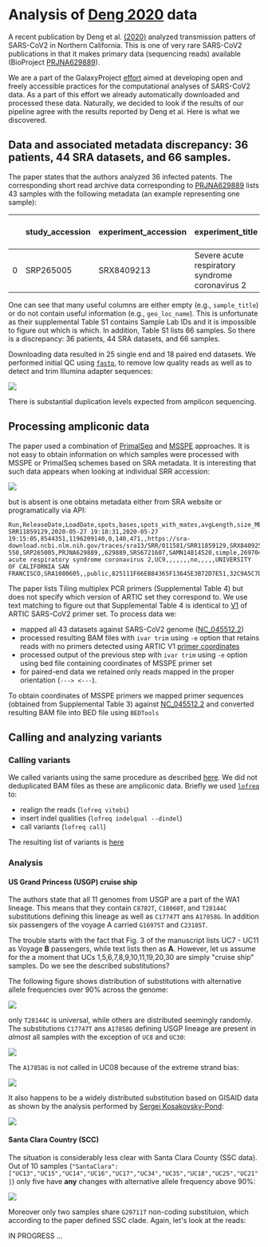 # Analysis of [Deng 2020](https://science.sciencemag.org/content/early/2020/06/05/science.abb9263) data

A recent publication by Deng et al. [(2020)](https://science.sciencemag.org/content/early/2020/06/05/science.abb9263) analyzed transmission patters of SARS-CoV2 in Northern California. This is one of very rare SARS-CoV2 publications in that it makes primary data (sequencing reads) available (BioProject [PRJNA629889](https://www.ncbi.nlm.nih.gov/bioproject/PRJNA629889)).     

We are a part of the GalaxyProject [effort](https://covid19.galaxyproject.org) aimed at developing open and freely accessible practices for the computational analyses of SARS-CoV2 data. As a part of this effort we already automatically downloaded and processed these data. Naturally, we decided to look if the results of our pipeline agree with the results reported by Deng et al. Here is what we discovered. 

## Data and associated metadata discrepancy: 36 patients, 44 SRA datasets, and 66 samples.

The paper states that the authors analyzed 36 infected patents. The corresponding short read archive data corresponding to [PRJNA629889](https://www.ncbi.nlm.nih.gov/bioproject/PRJNA629889) lists 43 samples with the following metadata (an example representing one sample):

|    | study_accession   | experiment_accession   | experiment_title                                | experiment_desc                                 |   organism_taxid  | organism_name                                   | library_strategy   | library_source   | library_selection   | sample_accession   |   sample_title | instrument            |   total_spots |   total_size | run_accession   |   run_total_spots |   run_total_bases | run_alias     | sra_url_alt1                                                              | sra_url_alt2                                                              | sra_url                                                                   |   experiment_alias |   Titer (Ct value) | Sequencing Platform   |   Distinguishing Info | strain         | isolate        | collected_by                           | collection_date   | geo_loc_name   | host         | host_disease   | isolation_source   | lat_lon              | BioSampleModel   | sra_url_alt                                                                             | ena_fastq_url                                                                   | ena_fastq_ftp                                                                      |
|---:|:------------------|:-----------------------|:------------------------------------------------|:------------------------------------------------|------------------:|:------------------------------------------------|:-------------------|:-----------------|:--------------------|:-------------------|---------------:|:----------------------|--------------:|-------------:|:----------------|------------------:|------------------:|:--------------|:--------------------------------------------------------------------------|:--------------------------------------------------------------------------|:--------------------------------------------------------------------------|-------------------:|-------------------:|:----------------------|----------------------:|:---------------|:---------------|:---------------------------------------|:------------------|:---------------|:-------------|:---------------|:-------------------|:---------------------|:-----------------|:----------------------------------------------------------------------------------------|:--------------------------------------------------------------------------------|:-----------------------------------------------------------------------------------|
|  0 | SRP265005         | SRX8409213             | Severe acute respiratory syndrome coronavirus 2 | Severe acute respiratory syndrome coronavirus 2 |           2697049 | Severe acute respiratory syndrome coronavirus 2 | AMPLICON           | METAGENOMIC      | PCR                 | SRS6721570         |            nan | Illumina HiSeq 1500   |         13478 |      1016143 | SRR11859166     |             13478 |           1886920 | UC13.fastq.gz | https://storage.googleapis.com/sra-pub-src-9/SRR11859166/UC13.fastq.gz.1  | https://sra-pub-src-9.s3.amazonaws.com/SRR11859166/UC13.fastq.gz.1        | https://sra-download.ncbi.nlm.nih.gov/traces/sra74/SRR/011581/SRR11859166 | nan | 27.5 | HiSeq | 13 | Not applicable | Not applicable | University of Califronia San Francisco | 2020-03-02 | USA:California | Homo sapiens | Acue infection | clinical sample    | 36.7783 N 119.4179 W | Pathogen.cl      | nan| nan | nan |

One can see that many useful columns are either empty (e.g., `sample_title`) or do not contain useful information (e.g., `geo_loc_name`). This is unfortunate as their supplemental Table S1 contains Sample Lab IDs and it is impossible to figure out which is which. In addition, Table S1 lists 66 samples. So there is a discrepancy: 36 patients, 44 SRA datasets, and 66 samples.

Downloading data resulted in 25 single end and 18 paired end datasets. We performed initial QC using [`fastp`](https://github.com/OpenGene/fastp), to remove low quality reads as well as to detect and trim Illumina adapter sequences:

![](fastp_qc.png)

There is substantial duplication levels expected from amplicon sequencing.  

## Processing ampliconic data

The paper used a combination of [PrimalSeq](https://genomebiology.biomedcentral.com/articles/10.1186/s13059-018-1618-7) and [MSSPE](https://pubmed.ncbi.nlm.nih.gov/31932713/) approaches. It is not easy to obtain information on which samples were processed with MSSPE or PrimalSeq schemes based on SRA metadata. It is interesting that such data appears when looking at individual SRR accession:

![](sra_web.png)

but is absent is one obtains metadata either from SRA website or programatically via API:

```
Run,ReleaseDate,LoadDate,spots,bases,spots_with_mates,avgLength,size_MB,AssemblyName,download_path,Experiment,LibraryName,LibraryStrategy,LibrarySelection,LibrarySource,LibraryLayout,InsertSize,InsertDev,Platform,Model,SRAStudy,BioProject,Study_Pubmed_id,ProjectID,Sample,BioSample,SampleType,TaxID,ScientificName,SampleName,g1k_pop_code,source,g1k_analysis_group,Subject_ID,Sex,Disease,Tumor,Affection_Status,Analyte_Type,Histological_Type,Body_Site,CenterName,Submission,dbgap_study_accession,Consent,RunHash,ReadHash
SRR11859129,2020-05-27 19:18:31,2020-05-27 19:15:05,8544351,1196209140,0,140,471,,https://sra-download.ncbi.nlm.nih.gov/traces/sra13/SRR/011581/SRR11859129,SRX8409250,UC9,AMPLICON,PCR,METAGENOMIC,SINGLE,0,0,ILLUMINA,NextSeq 550,SRP265005,PRJNA629889,,629889,SRS6721607,SAMN14814520,simple,2697049,Severe acute respiratory syndrome coronavirus 2,UC9,,,,,,,no,,,,,UNIVERSITY OF CALIFORNIA SAN FRANCISCO,SRA1080605,,public,825111F66EB84365F13645E3B72D7E51,32C9A5C7D306B056894F947B39681331
```

The paper lists Tiling multiplex PCR primers (Supplemental Table 4) but does not specify which version of ARTIC set they correspond to. We use text matching to figure out that Supplemental Table 4 is identical to [V1](https://github.com/artic-network/artic-ncov2019/tree/master/primer_schemes/nCoV-2019/V1) of ARTIC SARS-CoV2 primer set. To process data we:

- mapped all 43 datasets against SARS-CoV2 genome ([NC_045512.2](https://www.ncbi.nlm.nih.gov/nuccore/NC_045512))
- processed resulting BAM files with `ivar trim` using `-e` option that retains reads with no primers detected using ARTIC V1 [primer coordinates](https://raw.githubusercontent.com/artic-network/artic-ncov2019/master/primer_schemes/nCoV-2019/V1/nCoV-2019.bed) 
- processed output of the previous step with `ivar trim` using `-e` option using bed file containing coordinates of MSSPE primer set
- for paired-end data we retained only reads mapped in the proper orientation (`---> <---`).

To obtain coordinates of MSSPE primers we mapped primer sequences (obtained from Supplemental Table 3) against [NC_045512.2](https://www.ncbi.nlm.nih.gov/nuccore/NC_045512) and converted resulting BAM file into BED file using `BEDTools`

## Calling and analyzing variants

### Calling variants

We called variants using the same procedure as described [here](https://covid19.galaxyproject.org/genomics/4-Variation/). We did not deduplicated BAM files as these are ampliconic data. Briefly we used [`lofreq`](https://github.com/CSB5/lofreq) to:

- realign the reads (`lofreq vitebi`)
- insert indel qualities (`lofreq indelqual --dindel`)
- call variants (`lofreq call`)

The resulting list of variants is [here](variants.tsv)

### Analysis

#### US Grand Princess (USGP) cruise ship

The authors state that all 11 genomes from USGP are a part of the WA1 lineage. This means that they contain `C8782T`, `C18060T`, and `T28144C` substitutions defining this lineage as well as `C17747T` ans `A17858G`. In addition six passengers of the voyage A carried `G16975T` and `C23185T`. 

The trouble starts with the fact that Fig. 3 of the manuscript lists UC7 - UC11 as Voyage **B** passengers, while text lists then as **A**.  However, let us assume for the a moment that UCs 1,5,6,7,8,9,10,11,19,20,30 are simply "cruise ship" samples. Do we see the described substitutions?

The following figure shows distribution of substitutions with alternative allele frequencies over 90% across the genome:

![](usgp_changes.png)

only `T28144C` is universal, while others are distributed seemingly randomly. The substitutions `C17747T` ans `A17858G` defining USGP lineage are present in *almost* all samples with the exception of `UC8` and `UC30`:

![](usgp_2sub.png)

The `A17858G` is not called in UC08 because of the extreme strand bias:

![](A17858G_U08.png)

It also happens to be a widely distributed substitution based on GISAID data as shown by the analysis performed by [Sergei Kosakovsky-Pond](https://observablehq.com/@spond/distribution-of-sars-cov-2-sequences-that-have-a-particular):

![](17858_distr.png)

#### Santa Clara Country (SCC)

The situation is considerably less clear with Santa Clara County (SSC data). Out of 10 samples (`"SantaClara":["UC13","UC15","UC14","UC16","UC17","UC34","UC35","UC18","UC25","UC21"]`) only five have **any** changes with alternative allele frequency above 90%:

![](ssc_changes.png)

Moreover only two samples share `G29711T` non-coding substituion, which according to the paper defined SSC clade. Again, let's look at the reads:


IN PROGRESS ...
